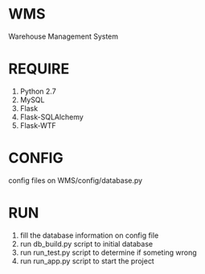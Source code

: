 WMS
===

Warehouse Management System

REQUIRE
===

1. Python 2.7
1. MySQL
1. Flask
1. Flask-SQLAlchemy
1. Flask-WTF

CONFIG
===

config files on WMS/config/database.py

RUN
===

1. fill the database information on config file
1. run db_build.py script to initial database
1. run run_test.py script to determine if someting wrong
1. run run_app.py script to start the project